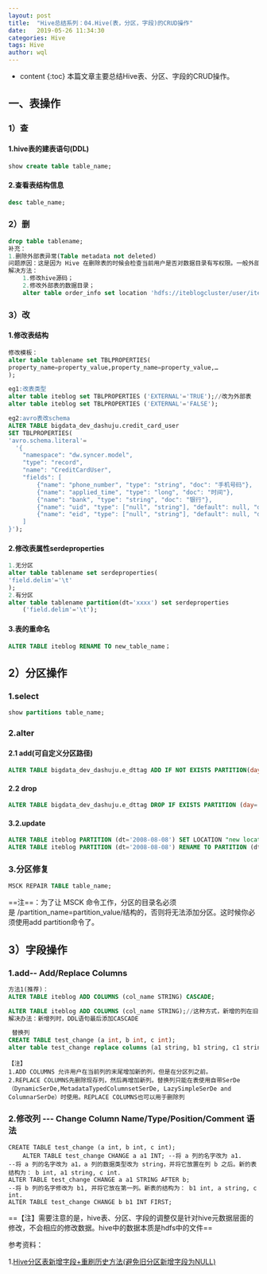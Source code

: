 ```yaml
---
layout: post
title:  "Hive总结系列：04.Hive(表，分区，字段)的CRUD操作"
date:   2019-05-26 11:34:30
categories: Hive
tags: Hive
author: wql
---
```


* content
{:toc}
本篇文章主要总结Hive表、分区、字段的CRUD操作。



 
 
## 一、表操作
### 1）查
#### 1.hive表的建表语句(DDL)  
```sql
show create table table_name;
```
#### 2.查看表结构信息
  
```sql
desc table_name;
```
 
### 2）删

```sql
drop table tablename;
补充：
1.删除外部表异常(Table metadata not deleted)
问题原因：这是因为 Hive 在删除表的时候会检查当前用户是否对数据目录有写权限。一般外部共享给咱们的数据只有读权限，并没有写权限。
解决方法：
    1.修改hive源码；
    2.修改外部表的数据目录；
    alter table order_info set location 'hdfs://iteblogcluster/user/iteblog/tmp/';
```
    
### 3）改
#### 1.修改表结构

```sql
修改模板：
alter table tablename set TBLPROPERTIES(
property_name=property_value,property_name=property_value,…
);

eg1:改表类型
alter table iteblog set TBLPROPERTIES ('EXTERNAL'='TRUE');//改为外部表
alter table iteblog set TBLPROPERTIES ('EXTERNAL'='FALSE');

eg2:avro表改schema
ALTER TABLE bigdata_dev_dashuju.credit_card_user
SET TBLPROPERTIES(
'avro.schema.literal'=
  '{
    "namespace": "dw.syncer.model",
    "type": "record",
    "name": "CreditCardUser",
    "fields": [
        {"name": "phone_number", "type": "string", "doc": "手机号码"},
        {"name": "applied_time", "type": "long", "doc": "时间"},
        {"name": "bank", "type": "string", "doc": "银行"},
        {"name": "uid", "type": ["null", "string"], "default": null, "doc": "密文"},
        {"name": "eid", "type": ["null", "string"], "default": null, "doc": "外部密文"}
    ]
}');
```

#### 2.修改表属性serdeproperties

```sql
1.无分区
alter table tablename set serdeproperties(
'field.delim'='\t'
);
2.有分区
alter table tablename partition(dt='xxxx') set serdeproperties
	('field.delim'='\t');
```
#### 3.表的重命名
    
```sql
ALTER TABLE iteblog RENAME TO new_table_name；
```

## 2）分区操作
### 1.select

```sql
show partitions table_name;
```
###  2.alter
#### 2.1 add(可自定义分区路径)
```sql
ALTER TABLE bigdata_dev_dashuju.e_dttag ADD IF NOT EXISTS PARTITION(day='20180416', province_code=32) LOCATION '/group/bigdata_dev_dashuju/db/e_dttag/20180416/32';
```
#### 2.2 drop
```sql
ALTER TABLE bigdata_dev_dashuju.e_dttag DROP IF EXISTS PARTITION (day='20180418');
```
#### 3.2.update

```sql
ALTER TABLE iteblog PARTITION (dt='2008-08-08') SET LOCATION "new location";
ALTER TABLE iteblog PARTITION (dt='2008-08-08') RENAME TO PARTITION (dt='20080808');
```
###  3.分区修复

```sql
MSCK REPAIR TABLE table_name;
```
==注==：为了让 MSCK 命令工作，分区的目录名必须是 /partition_name=partition_value/结构的，否则将无法添加分区。这时候你必须使用add partition命令了。



## 3）字段操作
### 1.add-- Add/Replace Columns 
```sql
方法1(推荐)：
ALTER TABLE iteblog ADD COLUMNS (col_name STRING) CASCADE;

ALTER TABLE iteblog ADD COLUMNS (col_name STRING);//这种方式，新增的列在旧分区中不可见，查询数据时为NULL，重新刷数据时仍为NULL
解决办法：新增列时，DDL语句最后添加CASCADE

 替换列
CREATE TABLE test_change (a int, b int, c int);
alter table test_change replace columns (a1 string, b1 string, c1 string);
```
```properties
【注】
1.ADD COLUMNS 允许用户在当前列的末尾增加新的列，但是在分区列之前。
2.REPLACE COLUMNS先删除现存列，然后再增加新列。替换列只能在表使用自带SerDe（DynamicSerDe,MetadataTypedColumnsetSerDe, LazySimpleSerDe and ColumnarSerDe）时使用。REPLACE COLUMNS也可以用于删除列
```
### 2.修改列 --- Change Column Name/Type/Position/Comment 语法

```properties
CREATE TABLE test_change (a int, b int, c int);
	ALTER TABLE test_change CHANGE a a1 INT; --将 a 列的名字改为 a1.
--将 a 列的名字改为 a1，a 列的数据类型改为 string，并将它放置在列 b 之后。新的表结构为： b int, a1 string, c int.
ALTER TABLE test_change CHANGE a a1 STRING AFTER b; 
--将 b 列的名字修改为 b1, 并将它放在第一列。新表的结构为： b1 int, a string, c int.
ALTER TABLE test_change CHANGE b b1 INT FIRST;
```
==【注】需要注意的是，hive表、分区、字段的调整仅是针对hive元数据层面的修改，不会相应的修改数据。hive中的数据本质是hdfs中的文件==

参考资料：

1.[Hive分区表新增字段+重刷历史方法(避免旧分区新增字段为NULL)](https://blog.csdn.net/hjw199089/article/details/79056612)